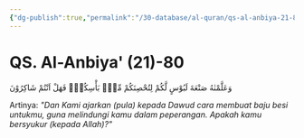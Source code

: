 ```yaml
---
{"dg-publish":true,"permalink":"/30-database/al-quran/qs-al-anbiya-21-80/"}
---
```



# QS. Al-Anbiya' (21)-80
وَعَلَّمْنٰهُ صَنْعَةَ لَبُوْسٍ لَّكُمْ لِتُحْصِنَكُمْ مِّنْۢ بَأْسِكُمْۚ فَهَلْ اَنْتُمْ شَاكِرُوْنَ

Artinya: *"Dan Kami ajarkan (pula) kepada Dawud cara membuat baju besi untukmu, guna melindungi kamu dalam peperangan. Apakah kamu bersyukur (kepada Allah)?"*
